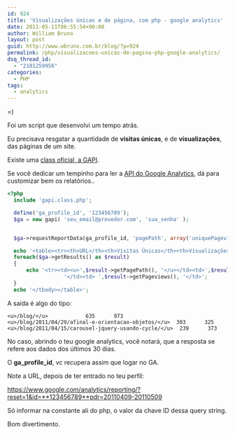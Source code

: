 ```yaml
---
id: 924
title: 'Visualizações únicas e de página, com php - google analytics'
date: 2011-05-11T06:55:54+00:00
author: William Bruno
layout: post
guid: http://www.wbruno.com.br/blog/?p=924
permalink: /php/visualizacoes-unicas-de-pagina-php-google-analytics/
dsq_thread_id:
  - "2101259956"
categories:
  - PHP
tags:
  - analytics
---
```

=)

Foi um script que desenvolvi um tempo atrás.

Eu precisava resgatar a quantidade de **visitas únicas**, e de **visualizações**, das páginas de um site.

<!--more-->

Existe uma <a href="http://code.google.com/p/gapi-google-analytics-php-interface/" target="_blank">class oficial, a GAPI</a>.

Se você dedicar um tempinho para ler a <a href="http://code.google.com/intl/pt-BR/apis/analytics/docs/gdata/gdataReferenceDimensionsMetrics.html" target="_blank">API do Google Analytics</a>, dá para customizar bem os relatórios..

``` php
<?php
  include 'gapi.class.php';

  define('ga_profile_id', '123456789');
  $ga = new gapi( 'seu_email@provedor.com', 'sua_senha' );


  $ga->requestReportData(ga_profile_id, 'pagePath', array('uniquePageviews','pageviews'),'-uniquePageviews', null, null, null, null, 300);

  echo '<table><tr><th>URL</th><th>Visitas Únicas</th><th>Visualizações</th></tr><tbody>';
  foreach($ga->getResults() as $result)
  {
      echo '<tr><td><u>',$result->getPagePath(), '</u></td><td>',$result->getUniquePageviews(),
                  '</td><td> ',$result->getPageviews(), '</td>';
  }
  echo '</tbody></table>';
```

A saída é algo do tipo:

```URL            Visitas Únicas  Visualizações
<u>/blog/</u>            635      973
<u>/blog/2011/04/29/afinal-e-orientacao-objetos/</u>  303      325
<u>/blog/2011/04/15/carousel-jquery-usando-cycle/</u>  239      373
```

No caso, abrindo o teu google analytics, você notará, que a resposta se refere aos dados dos últimos 30 dias.

O **ga\_profile\_id**, vc recupera assim que logar no GA.

Note a URL, depois de ter entrado no teu perfil:

<u>https://www.google.com/analytics/reporting/?reset=1&id=**123456789**pdr=20110409-20110509</u>

Só informar na constante ali do php, o valor da chave ID dessa query string.

Bom divertimento.
